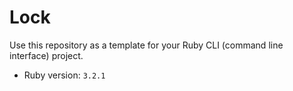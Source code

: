 # Lock

Use this repository as a template for your Ruby CLI (command line interface) project.

- Ruby version: `3.2.1`
